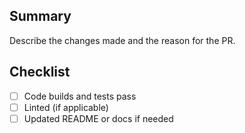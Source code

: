 ## Summary

Describe the changes made and the reason for the PR.

## Checklist
- [ ] Code builds and tests pass
- [ ] Linted (if applicable)
- [ ] Updated README or docs if needed
